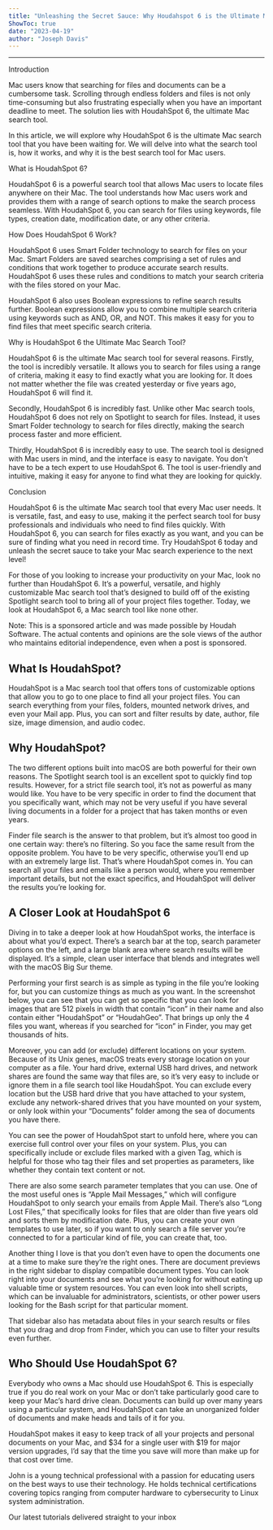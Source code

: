 ```yaml
---
title: "Unleashing the Secret Sauce: Why Houdahspot 6 is the Ultimate Mac Search Tool You've Been Waiting For!"
ShowToc: true 
date: "2023-04-19"
author: "Joseph Davis"
---
```

*****
Introduction

Mac users know that searching for files and documents can be a cumbersome task. Scrolling through endless folders and files is not only time-consuming but also frustrating especially when you have an important deadline to meet. The solution lies with HoudahSpot 6, the ultimate Mac search tool.

In this article, we will explore why HoudahSpot 6 is the ultimate Mac search tool that you have been waiting for. We will delve into what the search tool is, how it works, and why it is the best search tool for Mac users.

What is HoudahSpot 6?

HoudahSpot 6 is a powerful search tool that allows Mac users to locate files anywhere on their Mac. The tool understands how Mac users work and provides them with a range of search options to make the search process seamless. With HoudahSpot 6, you can search for files using keywords, file types, creation date, modification date, or any other criteria.

How Does HoudahSpot 6 Work?

HoudahSpot 6 uses Smart Folder technology to search for files on your Mac. Smart Folders are saved searches comprising a set of rules and conditions that work together to produce accurate search results. HoudahSpot 6 uses these rules and conditions to match your search criteria with the files stored on your Mac.

HoudahSpot 6 also uses Boolean expressions to refine search results further. Boolean expressions allow you to combine multiple search criteria using keywords such as AND, OR, and NOT. This makes it easy for you to find files that meet specific search criteria.

Why is HoudahSpot 6 the Ultimate Mac Search Tool?

HoudahSpot 6 is the ultimate Mac search tool for several reasons. Firstly, the tool is incredibly versatile. It allows you to search for files using a range of criteria, making it easy to find exactly what you are looking for. It does not matter whether the file was created yesterday or five years ago, HoudahSpot 6 will find it.

Secondly, HoudahSpot 6 is incredibly fast. Unlike other Mac search tools, HoudahSpot 6 does not rely on Spotlight to search for files. Instead, it uses Smart Folder technology to search for files directly, making the search process faster and more efficient.

Thirdly, HoudahSpot 6 is incredibly easy to use. The search tool is designed with Mac users in mind, and the interface is easy to navigate. You don't have to be a tech expert to use HoudahSpot 6. The tool is user-friendly and intuitive, making it easy for anyone to find what they are looking for quickly.

Conclusion

HoudahSpot 6 is the ultimate Mac search tool that every Mac user needs. It is versatile, fast, and easy to use, making it the perfect search tool for busy professionals and individuals who need to find files quickly. With HoudahSpot 6, you can search for files exactly as you want, and you can be sure of finding what you need in record time. Try HoudahSpot 6 today and unleash the secret sauce to take your Mac search experience to the next level!


For those of you looking to increase your productivity on your Mac, look no further than HoudahSpot 6. It’s a powerful, versatile, and highly customizable Mac search tool that’s designed to build off of the existing Spotlight search tool to bring all of your project files together. Today, we look at HoudahSpot 6, a Mac search tool like none other. 
 
Note: This is a sponsored article and was made possible by Houdah Software. The actual contents and opinions are the sole views of the author who maintains editorial independence, even when a post is sponsored.
 
## What Is HoudahSpot?
 
HoudahSpot is a Mac search tool that offers tons of customizable options that allow you to go to one place to find all your project files. You can search everything from your files, folders, mounted network drives, and even your Mail app. Plus, you can sort and filter results by date, author, file size, image dimension, and audio codec. 
 
## Why HoudahSpot? 
 
The two different options built into macOS are both powerful for their own reasons. The Spotlight search tool is an excellent spot to quickly find top results. However, for a strict file search tool, it’s not as powerful as many would like. You have to be very specific in order to find the document that you specifically want, which may not be very useful if you have several living documents in a folder for a project that has taken months or even years. 
 
Finder file search is the answer to that problem, but it’s almost too good in one certain way: there’s no filtering. So you face the same result from the opposite problem. You have to be very specific, otherwise you’ll end up with an extremely large list. That’s where HoudahSpot comes in. You can search all your files and emails like a person would, where you remember important details, but not the exact specifics, and HoudahSpot will deliver the results you’re looking for. 
 
## A Closer Look at HoudahSpot 6
 
Diving in to take a deeper look at how HoudahSpot works, the interface is about what you’d expect. There’s a search bar at the top, search parameter options on the left, and a large blank area where search results will be displayed. It’s a simple, clean user interface that blends and integrates well with the macOS Big Sur theme. 
 
Performing your first search is as simple as typing in the file you’re looking for, but you can customize things as much as you want. In the screenshot below, you can see that you can get so specific that you can look for images that are 512 pixels in width that contain “icon” in their name and also contain either “HoudahSpot” or “HoudahGeo”. That brings up only the 4 files you want, whereas if you searched for “icon” in Finder, you may get thousands of hits. 
 
Moreover, you can add (or exclude) different locations on your system. Because of its Unix genes, macOS treats every storage location on your computer as a file. Your hard drive, external USB hard drives, and network shares are found the same way that files are, so it’s very easy to include or ignore them in a file search tool like HoudahSpot. You can exclude every location but the USB hard drive that you have attached to your system, exclude any network-shared drives that you have mounted on your system, or only look within your “Documents” folder among the sea of documents you have there. 
 
You can see the power of HoudahSpot start to unfold here, where you can exercise full control over your files on your system. Plus, you can specifically include or exclude files marked with a given Tag, which is helpful for those who tag their files and set properties as parameters, like whether they contain text content or not. 
 
There are also some search parameter templates that you can use. One of the most useful ones is “Apple Mail Messages,” which will configure HoudahSpot to only search your emails from Apple Mail. There’s also “Long Lost Files,” that specifically looks for files that are older than five years old and sorts them by modification date. Plus, you can create your own templates to use later, so if you want to only search a file server you’re connected to for a particular kind of file, you can create that, too. 
 
Another thing I love is that you don’t even have to open the documents one at a time to make sure they’re the right ones. There are document previews in the right sidebar to display compatible document types. You can look right into your documents and see what you’re looking for without eating up valuable time or system resources. You can even look into shell scripts, which can be invaluable for administrators, scientists, or other power users looking for the Bash script for that particular moment. 
 
That sidebar also has metadata about files in your search results or files that you drag and drop from Finder, which you can use to filter your results even further. 
 
## Who Should Use HoudahSpot 6?
 
Everybody who owns a Mac should use HoudahSpot 6. This is especially true if you do real work on your Mac or don’t take particularly good care to keep your Mac’s hard drive clean. Documents can build up over many years using a particular system, and HoudahSpot can take an unorganized folder of documents and make heads and tails of it for you. 
 
HoudahSpot makes it easy to keep track of all your projects and personal documents on your Mac, and $34 for a single user with $19 for major version upgrades, I’d say that the time you save will more than make up for that cost over time. 
 
John is a young technical professional with a passion for educating users on the best ways to use their technology. He holds technical certifications covering topics ranging from computer hardware to cybersecurity to Linux system administration.
 
Our latest tutorials delivered straight to your inbox





